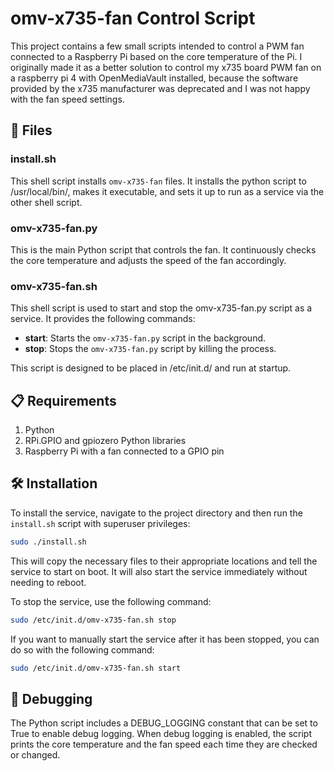 # omv-x735-fan Control Script

This project contains a few small scripts intended to control a PWM fan connected to a Raspberry Pi based on the core temperature of the Pi.  I originally made it as a better solution to control my x735 board PWM fan on a raspberry pi 4 with OpenMediaVault installed, because the software provided by the x735 manufacturer was deprecated and I was not happy with the fan speed settings.

## 📁 Files
### install.sh
This shell script installs `omv-x735-fan` files.  It installs the python script to /usr/local/bin/, makes it executable, and sets it up to run as a service via the other shell script.

### omv-x735-fan.py
This is the main Python script that controls the fan.  It continuously checks the core temperature and adjusts the speed of the fan accordingly.

### omv-x735-fan.sh
This shell script is used to start and stop the omv-x735-fan.py script as a service. It provides the following commands:

- **start**: Starts the `omv-x735-fan.py` script in the background.
- **stop**: Stops the `omv-x735-fan.py` script by killing the process.

This script is designed to be placed in /etc/init.d/ and run at startup.

## 📋 Requirements
1. Python
1. RPi.GPIO and gpiozero Python libraries
1. Raspberry Pi with a fan connected to a GPIO pin

## 🛠️ Installation
To install the service, navigate to the project directory and then run the `install.sh` script with superuser privileges:

```bash
sudo ./install.sh
```
This will copy the necessary files to their appropriate locations and tell the service to start on boot.  It will also start the service immediately without needing to reboot.

To stop the service, use the following command:

```bash
sudo /etc/init.d/omv-x735-fan.sh stop
```

If you want to manually start the service after it has been stopped, you can do so with the following command:

```bash
sudo /etc/init.d/omv-x735-fan.sh start
```

## 🐞 Debugging
The Python script includes a DEBUG_LOGGING constant that can be set to True to enable debug logging. When debug logging is enabled, the script prints the core temperature and the fan speed each time they are checked or changed.

